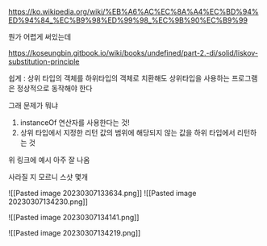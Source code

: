 
https://ko.wikipedia.org/wiki/%EB%A6%AC%EC%8A%A4%EC%BD%94%ED%94%84_%EC%B9%98%ED%99%98_%EC%9B%90%EC%B9%99

뭔가 어렵게 써있는데

https://koseungbin.gitbook.io/wiki/books/undefined/part-2.-di/solid/liskov-substitution-principle

쉽게 : 상위 타입의 객체를 하위타입의 객체로 치환해도 상위타입을 사용하는 프로그램은 정상적으로 동작해야 한다

그래 문제가 뭐냐

 1. instanceOf 연산자를 사용한다는 것!
 2. 상위 타입에서 지정한 리턴 값의 범위에 해당되지 않는 값을 하위 타입에서 리턴하는 것

위 링크에 예시 아주 잘 나옴

사라질 지 모르니 스샷 몇개

![[Pasted image 20230307133634.png]]
![[Pasted image 20230307134230.png]]

![[Pasted image 20230307134141.png]]


![[Pasted image 20230307134219.png]]

